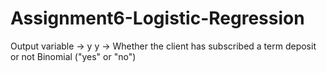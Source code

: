 # Assignment6-Logistic-Regression
Output variable -> y y -> Whether the client has subscribed a term deposit or not  Binomial ("yes" or "no")
